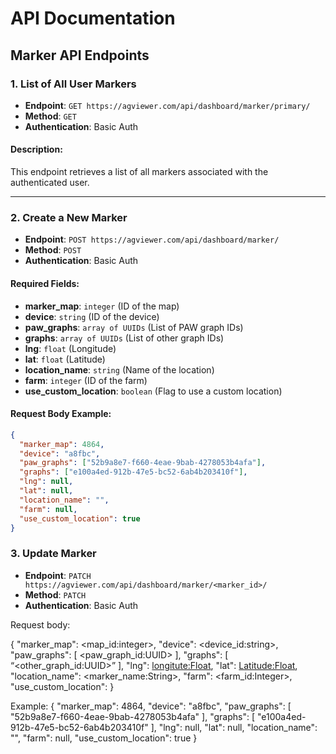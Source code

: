 # API Documentation

## Marker API Endpoints

### 1. List of All User Markers

- **Endpoint**: `GET https://agviewer.com/api/dashboard/marker/primary/`
- **Method**: `GET`
- **Authentication**: Basic Auth

#### Description:

This endpoint retrieves a list of all markers associated with the authenticated user.

---

### 2. Create a New Marker

- **Endpoint**: `POST https://agviewer.com/api/dashboard/marker/`
- **Method**: `POST`
- **Authentication**: Basic Auth

#### Required Fields:

- **marker_map**: `integer` (ID of the map)
- **device**: `string` (ID of the device)
- **paw_graphs**: `array of UUIDs` (List of PAW graph IDs)
- **graphs**: `array of UUIDs` (List of other graph IDs)
- **lng**: `float` (Longitude)
- **lat**: `float` (Latitude)
- **location_name**: `string` (Name of the location)
- **farm**: `integer` (ID of the farm)
- **use_custom_location**: `boolean` (Flag to use a custom location)

#### Request Body Example:

```json
{
  "marker_map": 4864,
  "device": "a8fbc",
  "paw_graphs": ["52b9a8e7-f660-4eae-9bab-4278053b4afa"],
  "graphs": ["e100a4ed-912b-47e5-bc52-6ab4b203410f"],
  "lng": null,
  "lat": null,
  "location_name": "",
  "farm": null,
  "use_custom_location": true
}
```


### 3. Update Marker

- **Endpoint**: `PATCH https://agviewer.com/api/dashboard/marker/<marker_id>/`
- **Method**: `PATCH`
- **Authentication**: Basic Auth

Request body:

{
    "marker_map": <map_id:integer>,
    "device": <device_id:string>,
    "paw_graphs": [
        <paw_graph_id:UUID>
    ],
    "graphs": [
        “<other_graph_id:UUID>”
    ],
    "lng": <longitute:Float>,
    "lat": <Latitude:Float>,
    "location_name": <marker_name:String>,
    "farm": <farm_id:Integer>,
    "use_custom_location": <Boolean>
}


Example:
{
    "marker_map": 4864,
    "device": "a8fbc",
    "paw_graphs": [
        "52b9a8e7-f660-4eae-9bab-4278053b4afa"
    ],
    "graphs": [
        "e100a4ed-912b-47e5-bc52-6ab4b203410f"
    ],
    "lng": null,
    "lat": null,
    "location_name": "",
    "farm": null,
    "use_custom_location": true
}


